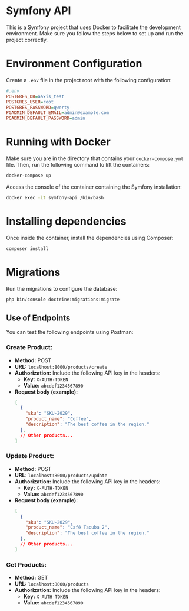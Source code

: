 # Symfony API

This is a Symfony project that uses Docker to facilitate the development environment. Make sure you follow the steps below to set up and run the project correctly.

# Environment Configuration

Create a `.env` file in the project root with the following configuration:

```ini
#.env
POSTGRES_DB=aaxis_test
POSTGRES_USER=root
POSTGRES_PASSWORD=qwerty
PGADMIN_DEFAULT_EMAIL=admin@example.com
PGADMIN_DEFAULT_PASSWORD=admin
```

# Running with Docker

Make sure you are in the directory that contains your `docker-compose.yml` file. Then, run the following command to lift the containers:

```bash
docker-compose up
```

Access the console of the container containing the Symfony installation:

```bash
docker exec -it symfony-api /bin/bash
```
# Installing dependencies

Once inside the container, install the dependencies using Composer:

```bash
composer install
```
# Migrations

Run the migrations to configure the database:

```bash
php bin/console doctrine:migrations:migrate
```
## Use of Endpoints

You can test the following endpoints using Postman:

### Create Product:

- **Method:** POST
- **URL:** `localhost:8000/products/create`
- **Authorization:** Include the following API key in the headers:
  - **Key:** `X-AUTH-TOKEN`
  - **Value:** `abcdef1234567890`
- **Request body (example):**
  ```json
  [
    {
      "sku": "SKU-2029",
      "product_name": "Coffee",
      "description": "The best coffee in the region."
    },
    // Other products...
  ]

### Update Product:

- **Method:** POST
- **URL:** `localhost:8000/products/update`
- **Authorization:** Include the following API key in the headers:
  - **Key:** `X-AUTH-TOKEN`
  - **Value:** `abcdef1234567890`
- **Request body (example):**
  ```json
  [
    {
      "sku": "SKU-2029",
      "product_name": "Café Tacuba 2",
      "description": "The best coffee in the region."
    },
    // Other products...
  ]

### Get Products:

- **Method:** GET
- **URL:** `localhost:8000/products`
- **Authorization:** Include the following API key in the headers:
  - **Key:** `X-AUTH-TOKEN`
  - **Value:** `abcdef1234567890`